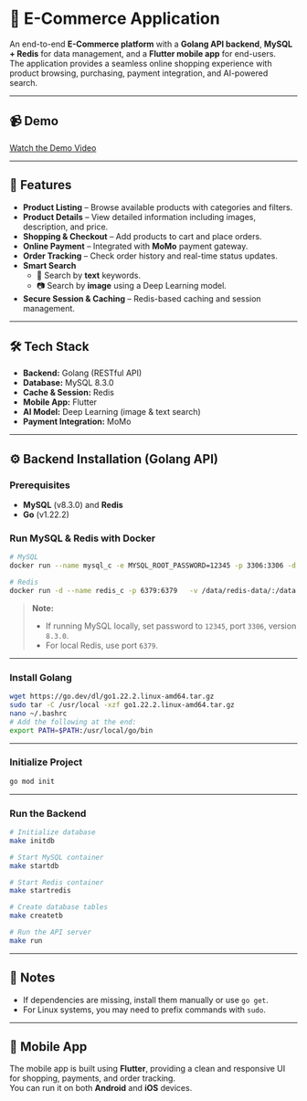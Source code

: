 # 🛒 E-Commerce Application

An end-to-end **E-Commerce platform** with a **Golang API backend**, **MySQL + Redis** for data management, and a **Flutter mobile app** for end-users.  
The application provides a seamless online shopping experience with product browsing, purchasing, payment integration, and AI-powered search.  

---

## 📹 Demo
 [Watch the Demo Video](https://drive.google.com/file/d/1-6y-Cfs3L3tQdjZzr435HjA_9I9fK0rR/view?usp=drive_link)

---

## 🚀 Features

- **Product Listing** – Browse available products with categories and filters.  
- **Product Details** – View detailed information including images, description, and price.  
- **Shopping & Checkout** – Add products to cart and place orders.  
- **Online Payment** – Integrated with **MoMo** payment gateway.  
- **Order Tracking** – Check order history and real-time status updates.  
- **Smart Search**  
  - 🔎 Search by **text** keywords.  
  - 📷 Search by **image** using a Deep Learning model.  
- **Secure Session & Caching** – Redis-based caching and session management.  

---

## 🛠 Tech Stack

- **Backend:** Golang (RESTful API)  
- **Database:** MySQL 8.3.0  
- **Cache & Session:** Redis  
- **Mobile App:** Flutter  
- **AI Model:** Deep Learning (image & text search)  
- **Payment Integration:** MoMo  

---

## ⚙️ Backend Installation (Golang API)

### Prerequisites

- **MySQL** (v8.3.0) and **Redis**  
- **Go** (v1.22.2)  

### Run MySQL & Redis with Docker

```bash
# MySQL
docker run --name mysql_c -e MYSQL_ROOT_PASSWORD=12345 -p 3306:3306 -d mysql:8.3.0

# Redis
docker run -d --name redis_c -p 6379:6379   -v /data/redis-data/:/data   -e REDIS_ARGS="--requirepass 12345 --appendonly yes"   redis:latest
```

> **Note:**  
> - If running MySQL locally, set password to `12345`, port `3306`, version `8.3.0`.  
> - For local Redis, use port `6379`.  

---

### Install Golang

```bash
wget https://go.dev/dl/go1.22.2.linux-amd64.tar.gz
sudo tar -C /usr/local -xzf go1.22.2.linux-amd64.tar.gz
nano ~/.bashrc
# Add the following at the end:
export PATH=$PATH:/usr/local/go/bin
```

---

### Initialize Project

```bash
go mod init
```

---

### Run the Backend

```bash
# Initialize database
make initdb

# Start MySQL container
make startdb

# Start Redis container
make startredis

# Create database tables
make createtb

# Run the API server
make run
```

---

## 📌 Notes

- If dependencies are missing, install them manually or use `go get`.  
- For Linux systems, you may need to prefix commands with `sudo`.  

---

## 📱 Mobile App

The mobile app is built using **Flutter**, providing a clean and responsive UI for shopping, payments, and order tracking.  
You can run it on both **Android** and **iOS** devices.  
